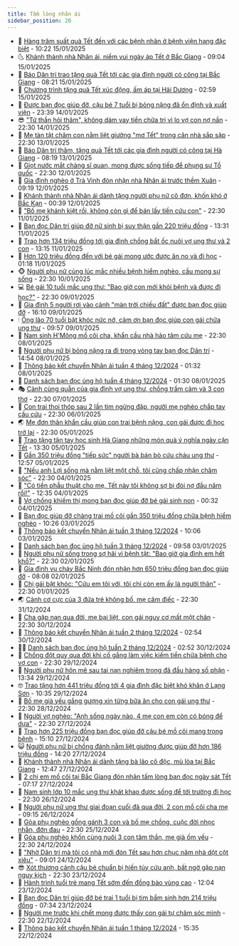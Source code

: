 ```yaml
---
title: Tấm lòng nhân ái
sidebar_position: 20
---
```


<!-- dantri-tam-long-nhan-ai:START -->
- 🌝 [Hàng trăm suất quà Tết đến với các bệnh nhân ở bệnh viện hạng đặc biệt](https://dantri.com.vn/tam-long-nhan-ai/hang-tram-suat-qua-tet-den-voi-cac-benh-nhan-o-benh-vien-hang-dac-biet-20250115164203126.htm) - 10:22 15/01/2025
- 🌜 [Khánh thành nhà Nhân ái, niềm vui ngày áp Tết ở Bắc Giang](https://dantri.com.vn/tam-long-nhan-ai/khanh-thanh-nha-nhan-ai-niem-vui-ngay-ap-tet-o-bac-giang-20250115133140917.htm) - 09:04 15/01/2025
- 👀 [Báo Dân trí trao tặng quà Tết tới các gia đình người có công tại Bắc Giang](https://dantri.com.vn/tam-long-nhan-ai/bao-dan-tri-trao-tang-qua-tet-toi-cac-gia-dinh-nguoi-co-cong-tai-bac-giang-20250115131344220.htm) - 08:21 15/01/2025
- 🚀 [Chương trình tặng quà Tết xúc động, ấm áp tại Hải Dương](https://dantri.com.vn/tam-long-nhan-ai/chuong-trinh-tang-qua-tet-xuc-dong-am-ap-tai-hai-duong-20250115072636815.htm) - 02:59 15/01/2025
- 🦅 [Được bạn đọc giúp đỡ, cậu bé 7 tuổi bị bỏng nặng đã ổn định và xuất viện](https://dantri.com.vn/tam-long-nhan-ai/duoc-ban-doc-giup-do-cau-be-7-tuoi-bi-bong-nang-da-on-dinh-va-xuat-vien-20250114151607550.htm) - 23:39 14/01/2025
- 😎 [&quot;Tử thần hỏi thăm&quot;, không dám vay tiền chữa trị vì lo vợ con nợ nần](https://dantri.com.vn/tam-long-nhan-ai/tu-than-hoi-tham-khong-dam-vay-tien-chua-tri-vi-lo-vo-con-no-nan-20250113101414652.htm) - 22:30 14/01/2025
- 🎡 [Mẹ tàn tật chăm con nằm liệt giường &quot;mơ Tết&quot; trong căn nhà sắp sập](https://dantri.com.vn/tam-long-nhan-ai/me-tan-tat-cham-con-nam-liet-giuong-mo-tet-trong-can-nha-sap-sap-20250111173409975.htm) - 22:30 13/01/2025
- 🌮 [Báo Dân trí thăm, tặng quà Tết tới các gia đình người có công tại Hà Giang](https://dantri.com.vn/tam-long-nhan-ai/bao-dan-tri-tham-tang-qua-tet-toi-cac-gia-dinh-nguoi-co-cong-tai-ha-giang-20250113121711419.htm) - 08:19 13/01/2025
- 💼 [Giọt nước mắt chàng sĩ quan, mong được sống tiếp để phụng sự Tổ quốc](https://dantri.com.vn/tam-long-nhan-ai/giot-nuoc-mat-chang-si-quan-mong-duoc-song-tiep-de-phung-su-to-quoc-20250110112812204.htm) - 22:30 12/01/2025
- 🎊 [Gia đình nghèo ở Trà Vinh đón nhận nhà Nhân ái trước thềm Xuân](https://dantri.com.vn/tam-long-nhan-ai/gia-dinh-ngheo-o-tra-vinh-don-nhan-nha-nhan-ai-truoc-them-xuan-20250112090515889.htm) - 09:19 12/01/2025
- 📝 [Khánh thành nhà Nhân ái dành tặng người phụ nữ cô đơn, khốn khó ở Bắc Kạn](https://dantri.com.vn/tam-long-nhan-ai/khanh-thanh-nha-nhan-ai-danh-tang-nguoi-phu-nu-co-don-khon-kho-o-bac-kan-20250111213806911.htm) - 00:39 12/01/2025
- 🤗 [&quot;Bố mẹ khánh kiệt rồi, không còn gì để bán lấy tiền cứu con&quot;](https://dantri.com.vn/tam-long-nhan-ai/bo-me-khanh-kiet-roi-khong-con-gi-de-ban-lay-tien-cuu-con-20250103120559957.htm) - 22:30 11/01/2025
- 🌈 [Bạn đọc Dân trí giúp đỡ nữ sinh bị suy thận gần 220 triệu đồng](https://dantri.com.vn/tam-long-nhan-ai/ban-doc-dan-tri-giup-do-nu-sinh-bi-suy-than-gan-220-trieu-dong-20250111183146295.htm) - 13:31 11/01/2025
- 🌝 [Trao hơn 134 triệu đồng tới gia đình chồng bắt ốc nuôi vợ ung thư và 2 con](https://dantri.com.vn/tam-long-nhan-ai/trao-hon-134-trieu-dong-toi-gia-dinh-chong-bat-oc-nuoi-vo-ung-thu-va-2-con-20250111123159543.htm) - 13:15 11/01/2025
- 🦒 [Hơn 120 triệu đồng đến với bé gái mong ước được ăn no và đi học](https://dantri.com.vn/tam-long-nhan-ai/hon-120-trieu-dong-den-voi-be-gai-mong-uoc-duoc-an-no-va-di-hoc-20250110062144538.htm) - 01:18 11/01/2025
- 🐵 [Người phụ nữ cùng lúc mắc nhiều bệnh hiểm nghèo, cầu mong sự sống](https://dantri.com.vn/tam-long-nhan-ai/nguoi-phu-nu-cung-luc-mac-nhieu-benh-hiem-ngheo-cau-mong-su-song-20250102115239490.htm) - 22:30 10/01/2025
- 💻 [Bé gái 10 tuổi mắc ung thư: &quot;Bao giờ con mới khỏi bệnh và được đi học?&quot;](https://dantri.com.vn/tam-long-nhan-ai/be-gai-10-tuoi-mac-ung-thu-bao-gio-con-moi-khoi-benh-va-duoc-di-hoc-20250108083811650.htm) - 22:30 09/01/2025
- 🦆 [Gia đình 5 người rơi vào cảnh &quot;màn trời chiếu đất&quot; được bạn đọc giúp đỡ](https://dantri.com.vn/tam-long-nhan-ai/gia-dinh-5-nguoi-roi-vao-canh-man-troi-chieu-dat-duoc-ban-doc-giup-do-20250109212520312.htm) - 16:10 09/01/2025
- 🕯 [Ông lão 70 tuổi bật khóc nức nở, cảm ơn bạn đọc giúp con gái chữa ung thư](https://dantri.com.vn/tam-long-nhan-ai/ong-lao-70-tuoi-bat-khoc-nuc-no-cam-on-ban-doc-giup-con-gai-chua-ung-thu-20250109141617836.htm) - 09:57 09/01/2025
- 🤩 [Nam sinh H&#39;Mông mồ côi cha, khẩn cầu nhà hảo tâm cứu mẹ](https://dantri.com.vn/tam-long-nhan-ai/nam-sinh-hmong-mo-coi-cha-khan-cau-nha-hao-tam-cuu-me-20250107001353587.htm) - 22:30 08/01/2025
- 🎡 [Người phụ nữ bị bỏng nặng ra đi trong vòng tay bạn đọc Dân trí](https://dantri.com.vn/tam-long-nhan-ai/nguoi-phu-nu-bi-bong-nang-ra-di-trong-vong-tay-ban-doc-dan-tri-20250108171345780.htm) - 14:54 08/01/2025
- 🤠 [Thông báo kết chuyển Nhân ái tuần 4 tháng 12/2024](https://dantri.com.vn/tam-long-nhan-ai/thong-bao-ket-chuyen-nhan-ai-tuan-4-thang-122024-20250108071943288.htm) - 01:32 08/01/2025
- 🌋 [Danh sách bạn đọc ủng hộ tuần 4 tháng 12/2024](https://dantri.com.vn/tam-long-nhan-ai/danh-sach-ban-doc-ung-ho-tuan-4-thang-122024-20250108071443644.htm) - 01:30 08/01/2025
- 🎭 [Cảnh cùng quẫn của gia đình vợ ung thư, chồng trầm cảm và 3 con thơ](https://dantri.com.vn/tam-long-nhan-ai/canh-cung-quan-cua-gia-dinh-vo-ung-thu-chong-tram-cam-va-3-con-tho-20241225002802297.htm) - 22:30 07/01/2025
- 🤠 [Con trai thoi thóp sau 2 lần tim ngừng đập, người mẹ nghèo chắp tay cầu cứu](https://dantri.com.vn/tam-long-nhan-ai/con-trai-thoi-thop-sau-2-lan-tim-ngung-dap-nguoi-me-ngheo-chap-tay-cau-cuu-20250105174612013.htm) - 22:30 06/01/2025
- 🌏 [Mẹ đơn thân khẩn cầu giúp con trai bệnh nặng, con gái được đi học trở lại](https://dantri.com.vn/tam-long-nhan-ai/me-don-than-khan-cau-giup-con-trai-benh-nang-con-gai-duoc-di-hoc-tro-lai-20241223100255978.htm) - 22:30 05/01/2025
- 🚀 [Trao tặng tận tay học sinh Hà Giang những món quà ý nghĩa ngày cận Tết](https://dantri.com.vn/tam-long-nhan-ai/trao-tang-tan-tay-hoc-sinh-ha-giang-nhung-mon-qua-y-nghia-ngay-can-tet-20250105144104784.htm) - 13:30 05/01/2025
- 🚀 [Gần 350 triệu đồng &quot;tiếp sức&quot; người bà bán bò cứu cháu ung thư](https://dantri.com.vn/tam-long-nhan-ai/gan-350-trieu-dong-tiep-suc-nguoi-ba-ban-bo-cuu-chau-ung-thu-20250105125707899.htm) - 12:57 05/01/2025
- 👹 [&quot;Nếu anh Lợi sống mà nằm liệt một chỗ, tôi cũng chấp nhận chăm sóc&quot;](https://dantri.com.vn/tam-long-nhan-ai/neu-anh-loi-song-ma-nam-liet-mot-cho-toi-cung-chap-nhan-cham-soc-20250102145148323.htm) - 22:30 04/01/2025
- 🫶 [&quot;Có tiền phẫu thuật cho mẹ, Tết này tôi không sợ bị đòi nợ đầu năm rồi!&quot;](https://dantri.com.vn/tam-long-nhan-ai/co-tien-phau-thuat-cho-me-tet-nay-toi-khong-so-bi-doi-no-dau-nam-roi-20250103162738030.htm) - 12:35 04/01/2025
- 🐻 [Vợ chồng khiếm thị mong bạn đọc giúp đỡ bé gái sinh non](https://dantri.com.vn/tam-long-nhan-ai/vo-chong-khiem-thi-mong-ban-doc-giup-do-be-gai-sinh-non-20250103111843871.htm) - 00:32 04/01/2025
- 🌋 [Bạn đọc giúp đỡ chàng trai mồ côi gần 350 triệu đồng chữa bệnh hiểm nghèo](https://dantri.com.vn/tam-long-nhan-ai/ban-doc-giup-do-chang-trai-mo-coi-gan-350-trieu-dong-chua-benh-hiem-ngheo-20250103122639105.htm) - 10:26 03/01/2025
- 🧰 [Thông báo kết chuyển Nhân ái tuần 3 tháng 12/2024](https://dantri.com.vn/tam-long-nhan-ai/thong-bao-ket-chuyen-nhan-ai-tuan-3-thang-122024-20250103160814555.htm) - 10:06 03/01/2025
- 💄 [Danh sách bạn đọc ủng hộ tuần 3 tháng 12/2024](https://dantri.com.vn/tam-long-nhan-ai/danh-sach-ban-doc-ung-ho-tuan-3-thang-122024-20250103160349183.htm) - 09:58 03/01/2025
- 🌝 [Người phụ nữ sống trong sợ hãi vì bệnh tật: &quot;Bao giờ gia đình em hết khổ?&quot;](https://dantri.com.vn/tam-long-nhan-ai/nguoi-phu-nu-song-trong-so-hai-vi-benh-tat-bao-gio-gia-dinh-em-het-kho-20250102081554266.htm) - 22:30 02/01/2025
- 🔭 [Gia đình vụ cháy Bắc Ninh đón nhận hơn 650 triệu đồng bạn đọc giúp đỡ](https://dantri.com.vn/tam-long-nhan-ai/gia-dinh-vu-chay-bac-ninh-don-nhan-hon-650-trieu-dong-ban-doc-giup-do-20250102105614357.htm) - 08:08 02/01/2025
- 🦒 [Chị gái bật khóc: &quot;Cứu em tôi với, tôi chỉ còn em ấy là người thân&quot;](https://dantri.com.vn/tam-long-nhan-ai/chi-gai-bat-khoc-cuu-em-toi-voi-toi-chi-con-em-ay-la-nguoi-than-20241228222015236.htm) - 22:30 01/01/2025
- 🌏 [Cảnh cơ cực của 3 đứa trẻ không bố, mẹ câm điếc](https://dantri.com.vn/tam-long-nhan-ai/canh-co-cuc-cua-3-dua-tre-khong-bo-me-cam-diec-20241220155257836.htm) - 22:30 31/12/2024
- 🦣 [Cha gặp nạn qua đời, mẹ bại liệt, con gái nguy cơ mất một chân](https://dantri.com.vn/tam-long-nhan-ai/cha-gap-nan-qua-doi-me-bai-liet-con-gai-nguy-co-mat-mot-chan-20241220093728784.htm) - 22:30 30/12/2024
- 🤗 [Thông báo kết chuyển Nhân ái tuần 2 tháng 12/2024](https://dantri.com.vn/tam-long-nhan-ai/thong-bao-ket-chuyen-nhan-ai-tuan-2-thang-122024-20241230090226805.htm) - 02:54 30/12/2024
- 🧑‍🏫 [Danh sách bạn đọc ủng hộ tuần 2 tháng 12/2024](https://dantri.com.vn/tam-long-nhan-ai/danh-sach-ban-doc-ung-ho-tuan-2-thang-122024-20241230085742682.htm) - 02:52 30/12/2024
- 🤠 [Chồng đột quỵ qua đời khi cố gắng làm việc kiếm tiền chữa bệnh cho vợ con](https://dantri.com.vn/tam-long-nhan-ai/chong-dot-quy-qua-doi-khi-co-gang-lam-viec-kiem-tien-chua-benh-cho-vo-con-20241220112534423.htm) - 22:30 29/12/2024
- 🦆 [Người phụ nữ hôn mê sau tai nạn nghiêm trọng đã đầu hàng số phận](https://dantri.com.vn/tam-long-nhan-ai/nguoi-phu-nu-hon-me-sau-tai-nan-nghiem-trong-da-dau-hang-so-phan-20241229200425535.htm) - 13:34 29/12/2024
- 🤓 [Trao tặng hơn 441 triệu đồng tới 4 gia đình đặc biệt khó khăn ở Lạng Sơn](https://dantri.com.vn/tam-long-nhan-ai/trao-tang-hon-441-trieu-dong-toi-4-gia-dinh-dac-biet-kho-khan-o-lang-son-20241229143956516.htm) - 10:35 29/12/2024
- 🫶 [Bố mẹ già yếu gắng gượng xin từng bữa ăn cho con gái ung thư](https://dantri.com.vn/tam-long-nhan-ai/bo-me-gia-yeu-gang-guong-xin-tung-bua-an-cho-con-gai-ung-thu-20241226143631235.htm) - 22:30 28/12/2024
- 🎊 [Người vợ nghèo: &quot;Anh sống ngày nào, 4 mẹ con em còn có bóng để dựa&quot;](https://dantri.com.vn/tam-long-nhan-ai/nguoi-vo-ngheo-anh-song-ngay-nao-4-me-con-em-con-co-bong-de-dua-20241222161212237.htm) - 22:30 27/12/2024
- 🦏 [Trao hơn 225 triệu đồng bạn đọc giúp đỡ cậu bé mồ côi mang trọng bệnh](https://dantri.com.vn/tam-long-nhan-ai/trao-hon-225-trieu-dong-ban-doc-giup-do-cau-be-mo-coi-mang-trong-benh-20241227202917509.htm) - 15:10 27/12/2024
- 😺 [Người phụ nữ bị chồng đánh nằm liệt giường được giúp đỡ hơn 186 triệu đồng](https://dantri.com.vn/tam-long-nhan-ai/nguoi-phu-nu-bi-chong-danh-nam-liet-giuong-duoc-giup-do-hon-186-trieu-dong-20241227165306715.htm) - 14:20 27/12/2024
- 🥰 [Khánh thành nhà Nhân ái dành tặng bà lão cô độc, mù lòa tại Bắc Giang](https://dantri.com.vn/tam-long-nhan-ai/khanh-thanh-nha-nhan-ai-danh-tang-ba-lao-co-doc-mu-loa-tai-bac-giang-20241227181858063.htm) - 12:47 27/12/2024
- 🚀 [2 chị em mồ côi tại Bắc Giang đón nhận tấm lòng bạn đọc ngày sát Tết](https://dantri.com.vn/tam-long-nhan-ai/2-chi-em-mo-coi-tai-bac-giang-don-nhan-tam-long-ban-doc-ngay-sat-tet-20241227123834912.htm) - 07:17 27/12/2024
- 🌁 [Nam sinh lớp 10 mắc ung thư khát khao được sống để tới trường đi học](https://dantri.com.vn/tam-long-nhan-ai/nam-sinh-lop-10-mac-ung-thu-khat-khao-duoc-song-de-toi-truong-di-hoc-20241219112751279.htm) - 22:30 26/12/2024
- 🚀 [Người phụ nữ ung thư giai đoạn cuối đã qua đời, 2 con mồ côi cha mẹ](https://dantri.com.vn/tam-long-nhan-ai/nguoi-phu-nu-ung-thu-giai-doan-cuoi-da-qua-doi-2-con-mo-coi-cha-me-20241226111616397.htm) - 09:15 26/12/2024
- 🤗 [Góa phụ nghèo gồng gánh 3 con và bố mẹ chồng, cuộc đời nhọc nhằn, đớn đau](https://dantri.com.vn/tam-long-nhan-ai/goa-phu-ngheo-gong-ganh-3-con-va-bo-me-chong-cuoc-doi-nhoc-nhan-don-dau-20241221235905944.htm) - 22:30 25/12/2024
- 💫 [Góa phụ nghèo khốn cùng nuôi 3 con tâm thần, mẹ già ốm yếu](https://dantri.com.vn/tam-long-nhan-ai/goa-phu-ngheo-khon-cung-nuoi-3-con-tam-than-me-gia-om-yeu-20241213160402877.htm) - 22:30 24/12/2024
- 💼 [&quot;Nhờ Dân trí mà tôi có nhà mới đón Tết sau hơn chục năm nhà dột cột xiêu&quot;](https://dantri.com.vn/tam-long-nhan-ai/nho-dan-tri-ma-toi-co-nha-moi-don-tet-sau-hon-chuc-nam-nha-dot-cot-xieu-20241224142703284.htm) - 09:01 24/12/2024
- 😎 [Xót thương cảnh cậu bé chuẩn bị hiến tủy cứu anh, bất ngờ gặp nạn nguy kịch](https://dantri.com.vn/tam-long-nhan-ai/xot-thuong-canh-cau-be-chuan-bi-hien-tuy-cuu-anh-bat-ngo-gap-nan-nguy-kich-20241223155505087.htm) - 22:30 23/12/2024
- 🥳 [Hành trình tuổi trẻ mang Tết sớm đến đồng bào vùng cao](https://dantri.com.vn/tam-long-nhan-ai/hanh-trinh-tuoi-tre-mang-tet-som-den-dong-bao-vung-cao-20241223181653658.htm) - 12:04 23/12/2024
- 📝 [Bạn đọc Dân trí giúp đỡ bé trai 1 tuổi bị tim bẩm sinh hơn 214 triệu đồng](https://dantri.com.vn/tam-long-nhan-ai/ban-doc-dan-tri-giup-do-be-trai-1-tuoi-bi-tim-bam-sinh-hon-214-trieu-dong-20241223123811419.htm) - 07:34 23/12/2024
- 🦄 [Người mẹ trước khi chết mong được thấy con gái tự chăm sóc mình](https://dantri.com.vn/tam-long-nhan-ai/nguoi-me-truoc-khi-chet-mong-duoc-thay-con-gai-tu-cham-soc-minh-20241212110141339.htm) - 22:30 22/12/2024
- 💼 [Thông báo kết chuyển Nhân ái tuần 1 tháng 12/2024](https://dantri.com.vn/tam-long-nhan-ai/thong-bao-ket-chuyen-nhan-ai-tuan-1-thang-122024-20241222165510133.htm) - 15:35 22/12/2024<!-- dantri-tam-long-nhan-ai:END -->
